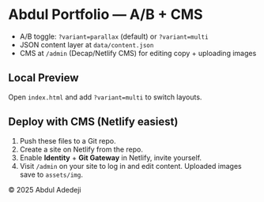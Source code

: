 
# Abdul Portfolio — A/B + CMS

- A/B toggle: `?variant=parallax` (default) or `?variant=multi`
- JSON content layer at `data/content.json`
- CMS at `/admin` (Decap/Netlify CMS) for editing copy + uploading images

## Local Preview
Open `index.html` and add `?variant=multi` to switch layouts.

## Deploy with CMS (Netlify easiest)
1. Push these files to a Git repo.
2. Create a site on Netlify from the repo.
3. Enable **Identity** + **Git Gateway** in Netlify, invite yourself.
4. Visit `/admin` on your site to log in and edit content. Uploaded images save to `assets/img`.

© 2025 Abdul Adedeji
